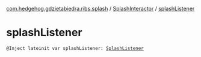 [com.hedgehog.gdzietabiedra.ribs.splash](../index.md) / [SplashInteractor](index.md) / [splashListener](./splash-listener.md)

# splashListener

`@Inject lateinit var splashListener: `[`SplashListener`](../-splash-listener/index.md)